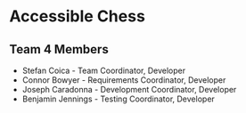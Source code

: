 # Accessible Chess

## Team 4 Members

- Stefan Coica - Team Coordinator, Developer
- Connor Bowyer - Requirements Coordinator, Developer
- Joseph Caradonna - Development Coordinator, Developer
- Benjamin Jennings - Testing Coordinator, Developer
